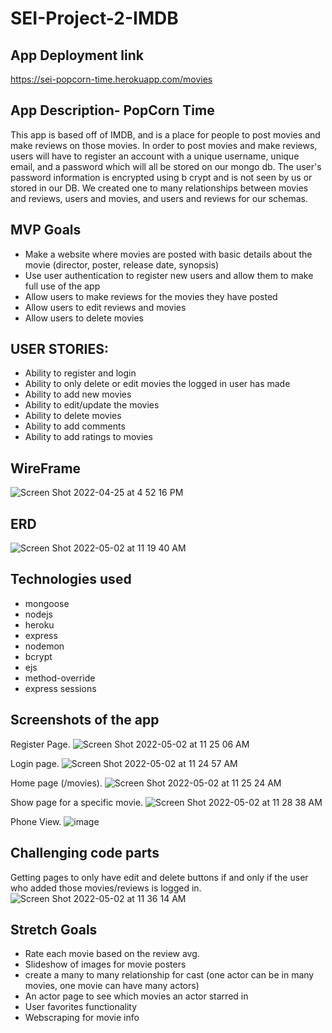 # SEI-Project-2-IMDB 
## App Deployment link
https://sei-popcorn-time.herokuapp.com/movies

## App Description- PopCorn Time
This app is based off of IMDB, and is a place for people to post movies and make reviews on those movies. In order to post movies and make reviews, users will have to register an account with a unique username, unique email, and a password which will all be stored on our mongo db. The user's password information is encrypted using b crypt and is not seen by us or stored in our DB. We created one to many relationships between movies and reviews, users and movies, and users and reviews for our schemas. 

## MVP Goals
- Make a website where movies are posted with basic details about the movie (director, poster, release date, synopsis)
- Use user authentication to register new users and allow them to make full use of the app
- Allow users to make reviews for the movies they have posted
- Allow users to edit reviews and movies
- Allow users to delete movies

## USER STORIES:
* Ability to register and login
* Ability to only delete or edit movies the logged in user has made
* Ability to add new movies
* Ability to edit/update the movies
* Ability to delete movies
* Ability to add comments
* Ability to add ratings to movies 

## WireFrame
![Screen Shot 2022-04-25 at 4 52 16 PM](https://user-images.githubusercontent.com/100155199/165326356-376d569e-669a-4dd1-a288-61ff4c909406.png)

## ERD
![Screen Shot 2022-05-02 at 11 19 40 AM](https://user-images.githubusercontent.com/101526418/166260028-c721211c-878b-4522-a2ba-6e4c24ba8255.png)



## Technologies used
- mongoose
- nodejs
- heroku
- express
- nodemon
- bcrypt
- ejs
- method-override
- express sessions

## Screenshots of the app

Register Page. 
![Screen Shot 2022-05-02 at 11 25 06 AM](https://user-images.githubusercontent.com/101526418/166260993-4188f6f1-e4d3-464f-aeee-7eef12649c92.png)

Login page. 
![Screen Shot 2022-05-02 at 11 24 57 AM](https://user-images.githubusercontent.com/101526418/166261009-3ae34541-31e6-4a92-8fd2-b5378dc4eb5a.png)

Home page (/movies). 
![Screen Shot 2022-05-02 at 11 25 24 AM](https://user-images.githubusercontent.com/101526418/166261563-ff10fb45-1c4a-4336-ad9e-e407ba54f25d.png)

Show page for a specific movie. 
![Screen Shot 2022-05-02 at 11 28 38 AM](https://user-images.githubusercontent.com/101526418/166261577-d75f6c8e-780c-46c3-85b8-e8ae5ade7b4c.png)

Phone View. 
![image](https://user-images.githubusercontent.com/101526418/166263510-50661048-67a6-4ac5-8ff7-585c3d966a28.png)


## Challenging code parts
Getting pages to only have edit and delete buttons if and only if the user who added those movies/reviews is logged in.
![Screen Shot 2022-05-02 at 11 36 14 AM](https://user-images.githubusercontent.com/101526418/166262705-e440c899-5715-46f7-bd3a-f054cdde4309.png)



## Stretch Goals
- Rate each movie based on the review avg.
- Slideshow of images for movie posters
- create a many to many relationship for cast (one actor can be in many movies, one movie can have many actors)
- An actor page to see which movies an actor starred in
- User favorites functionality
- Webscraping for movie info



